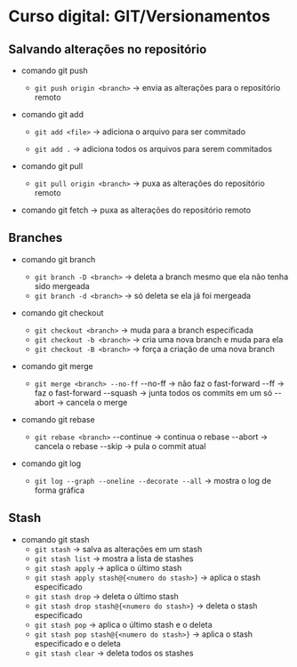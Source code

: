 # Curso digital: GIT/Versionamentos

## Salvando alterações no repositório
* comando git push
    - `git push origin <branch>` 
        -> envia as alterações para o repositório remoto

* comando git add
    - `git add <file>` 
        -> adiciona o arquivo para ser commitado

    - `git add .` 
        -> adiciona todos os arquivos para serem commitados

* comando git pull
    - `git pull origin <branch>`
        -> puxa as alterações do repositório remoto

* comando git fetch 
        -> puxa as alterações do repositório remoto


## Branches
* comando git branch
    - `git branch -D <branch>` 
        -> deleta a branch mesmo que ela não tenha sido mergeada
    - `git branch -d <branch>`
        -> só deleta se ela já foi mergeada

* comando git checkout
    - `git checkout <branch>` 
        -> muda para a branch especificada
    - `git checkout -b <branch>`
        -> cria uma nova branch e muda para ela
    - `git checkout -B <branch>`
        -> força a criação de uma nova branch

* comando git merge
    - `git merge <branch> --no-ff`
        --no-ff -> não faz o fast-forward
        --ff -> faz o fast-forward
        --squash -> junta todos os commits em um só
        --abort -> cancela o merge

* comando git rebase
    - `git rebase <branch>`
        --continue -> continua o rebase
        --abort -> cancela o rebase
        --skip -> pula o commit atual

* comando git log
    - `git log --graph --oneline --decorate --all`
        -> mostra o log de forma gráfica


## Stash
* comando git stash
    - `git stash`
        -> salva as alterações em um stash
    - `git stash list`
        -> mostra a lista de stashes
    - `git stash apply`
        -> aplica o último stash
    - `git stash apply stash@{<numero do stash>}`
        -> aplica o stash especificado
    - `git stash drop`
        -> deleta o último stash
    - `git stash drop stash@{<numero do stash>}`
        -> deleta o stash especificado
    - `git stash pop`
        -> aplica o último stash e o deleta
    - `git stash pop stash@{<numero do stash>}`
        -> aplica o stash especificado e o deleta
    - `git stash clear`
        -> deleta todos os stashes

<script src="https://gist.github.com/dgeison/ba717286bdec15589835eb489790d5fd.js"></script>